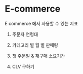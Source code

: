 # E-commerce
E commerce 에서 사용할 수 있는 지표

1. 주문자 연령대  
 
2. 카테고리 별 월 별 판매량 

3. 첫 주문일 & 재구매 소요기간 

4. CLV 구하기

